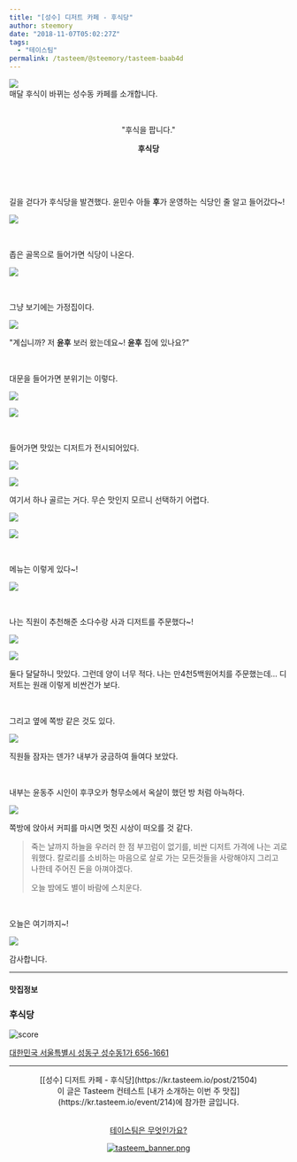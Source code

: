 ```yaml
---
title: "[성수] 디저트 카페 - 후식당"
author: steemory
date: "2018-11-07T05:02:27Z"
tags:
  - "테이스팀"
permalink: /tasteem/@steemory/tasteem-baab4d
---
```

![](https://static.tasteem.io/uploads/3843/post/21504/content_fb9019bb-74c7-4c0e-9861-298dd4f4f766.jpeg)
<br/>
매달 후식이 바뀌는 성수동 카페를 소개합니다.

<br><center>"후식을 팝니다."

**후식당**</center><br>

<br>

길을 걷다가 후식당을 발견했다. 윤민수 아들 **후**가 운영하는 식당인 줄 알고 들어갔다~!

![](https://static.tasteem.io/uploads/image/image/101185/87a6841f-b29a-4cb3-a178-f4f8f943bd88.jpeg)

<br>

좁은 골목으로 들어가면 식당이 나온다.

![](https://static.tasteem.io/uploads/image/image/101186/e772370d-2e55-4a53-a4f8-ae7c5ec1d6b0.jpeg)

<br>

그냥 보기에는 가정집이다.

![](https://static.tasteem.io/uploads/image/image/101187/e772370d-2e55-4a53-a4f8-ae7c5ec1d6b0.jpeg)


"계십니까? 저 **윤후** 보러 왔는데요~! **윤후**  집에 있나요?"

<br>

대문을 들어가면 분위기는 이렇다.

![](https://static.tasteem.io/uploads/image/image/101188/87a6841f-b29a-4cb3-a178-f4f8f943bd88.jpeg)


![](https://static.tasteem.io/uploads/image/image/101189/87a6841f-b29a-4cb3-a178-f4f8f943bd88.jpeg)

<br>

들어가면 맛있는 디저트가 전시되어있다.


![](https://static.tasteem.io/uploads/image/image/101193/e772370d-2e55-4a53-a4f8-ae7c5ec1d6b0.jpeg)

![](https://static.tasteem.io/uploads/image/image/101191/87a6841f-b29a-4cb3-a178-f4f8f943bd88.jpeg)

여기서 하나 골르는 거다. 무슨 맛인지 모르니 선택하기 어렵다. 

![](https://static.tasteem.io/uploads/image/image/101190/87a6841f-b29a-4cb3-a178-f4f8f943bd88.jpeg)


![](https://static.tasteem.io/uploads/image/image/101192/87a6841f-b29a-4cb3-a178-f4f8f943bd88.jpeg)

<br>

메뉴는 이렇게 있다~!

![](https://static.tasteem.io/uploads/image/image/101194/87a6841f-b29a-4cb3-a178-f4f8f943bd88.jpeg)

<br>

나는 직원이 추천해준 소다수랑 사과 디저트를 주문했다~!


![](https://static.tasteem.io/uploads/image/image/101197/e772370d-2e55-4a53-a4f8-ae7c5ec1d6b0.jpeg)


![](https://static.tasteem.io/uploads/image/image/101198/87a6841f-b29a-4cb3-a178-f4f8f943bd88.jpeg)

둘다 달달하니 맛있다. 그런데 양이 너무 적다. 나는 만4천5백원어치를 주문했는데... 디저트는 원래 이렇게 비싼건가 보다.

<br>

그리고 옆에 쪽방 같은 것도 있다. 

![](https://static.tasteem.io/uploads/image/image/101195/e772370d-2e55-4a53-a4f8-ae7c5ec1d6b0.jpeg)

직원들 잠자는 덴가? 내부가 궁금하여 들여다 보았다.

<br>

내부는 윤동주 시인이 후쿠오카 형무소에서 옥살이 했던 방 처럼 아늑하다. 

![](https://static.tasteem.io/uploads/image/image/101196/e772370d-2e55-4a53-a4f8-ae7c5ec1d6b0.jpeg)

쪽방에 앉아서 커피를 마시면 멋진 시상이 떠오를 것 같다.

> 죽는 날까지 하늘을 우러러
한 점 부끄럼이 없기를,
비싼 디저트 가격에
나는 괴로워했다.
칼로리를 소비하는 마음으로
살로 가는 모든것들을 사랑해야지
그리고 나한테 주어진 돈을 
아껴야겠다.
>
> 오늘 밤에도 별이 바람에 스치운다.

<br>

오늘은 여기까지~!

![](https://static.tasteem.io/uploads/image/image/101199/e772370d-2e55-4a53-a4f8-ae7c5ec1d6b0.jpeg)

감사합니다.


---------------------
#### 맛집정보
### 후식당
![score](https://static.tasteem.io/images/steem/1Crowns.png)

[대한민국 서울특별시 성동구 성수동1가 656-1661](https://kr.tasteem.io/post/21504#map)

-----------------------------------------
<center>[[성수] 디저트 카페 - 후식당](https://kr.tasteem.io/post/21504)
<br/>이 글은 Tasteem 컨테스트
 [내가 소개하는  이번 주 맛집](https://kr.tasteem.io/event/214)에 참가한 글입니다.

<br/>[테이스팀은 무엇인가요?](https://kr.tasteem.io/about)

[![tasteem_banner.png](https://static.tasteem.io/images/tasteem_banner_v3.png)](https://kr.tasteem.io)</center>